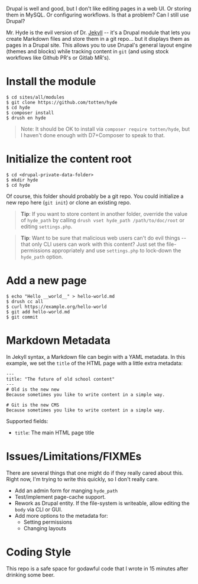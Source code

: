 Drupal is well and good, but I don't like editing pages in a web UI.  Or
storing them in MySQL.  Or configuring workflows.  Is that a problem?  Can I
still use Drupal?

Mr.  Hyde is the evil version of Dr.  [Jekyll](https://jekyllrb.com/) --
it's a Drupal module that lets you create Markdown files and store them in a git
repo...  but it displays them as pages in a Drupal site.  This allows you to use
Drupal's general layout engine (themes and blocks) while tracking content in
`git` (and using stock workflows like Github PR's or Gitlab MR's).

# Install the module

```
$ cd sites/all/modules
$ git clone https://github.com/totten/hyde
$ cd hyde
$ composer install
$ drush en hyde
```

> Note: It should be OK to install via `composer require totten/hyde`, but
> I haven't done enough with D7+Composer to speak to that.

# Initialize the content root

```
$ cd <drupal-private-data-folder>
$ mkdir hyde
$ cd hyde
```

Of course, this folder should probably be a git repo. You could initialize a
new repo here (`git init`) or clone an existing repo.

> __Tip__: If you want to store content in another folder, override the
> value of `hyde_path` by calling `drush vset hyde_path /path/to/doc/root`
> or editing `settings.php`.

> __Tip__: Want to be sure that malicious web users can't do evil things -- that only
> CLI users can work with this content? Just set the file-permissions appropriately
> and use `settings.php` to lock-down the `hyde_path` option.

# Add a new page

```
$ echo "Hello __world__" > hello-world.md
$ drush cc all
$ curl https://example.org/hello-world
$ git add hello-world.md
$ git commit
```

# Markdown Metadata

In Jekyll syntax, a Markdown file can begin with a YAML metadata. In this
example, we set the `title` of the HTML page with a little extra metadata:

```
---
title: "The future of old school content"
---
# Old is the new new
Because sometimes you like to write content in a simple way.

# Git is the new CMS
Because sometimes you like to write content in a simple way.
```

Supported fields:

* `title`: The main HTML page title

# Issues/Limitations/FIXMEs

There are several things that one might do if they really cared about this. Right now,
I'm trying to write this quickly, so I don't really care.

* Add an admin form for manging `hyde_path`
* Test/implement page-cache support.
* Rework as Drupal entity. If the file-system is writeable, allow editing the `body` via CLI or GUI.
* Add more options to the metadata for:
    * Setting permissions
    * Changing layouts

# Coding Style

This repo is a safe space for godawful code that I wrote in 15 minutes
after drinking some beer.
